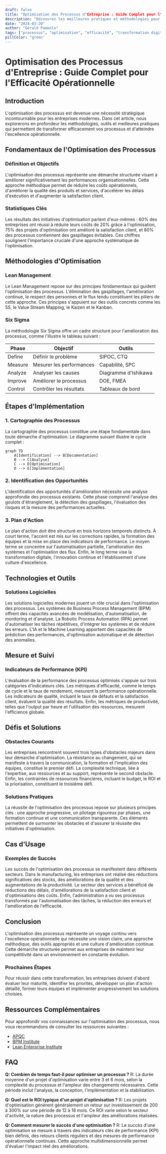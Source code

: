 ```yaml
---
draft: false
title: "Optimisation des Processus d"Entreprise : Guide Complet pour l"Efficacité Opérationnelle"
description: "Découvrez les meilleures pratiques et méthodologies pour optimiser vos processus d"entreprise. Un guide détaillé sur l"amélioration continue, l"automatisation et la transformation digitale."
date: "2024-03-20"
author: "Gérald Pameole"
tags: ["processus", "optimisation", "efficacité", "transformation digitale"]
pillColor: "green'
---
```


# Optimisation des Processus d'Entreprise : Guide Complet pour l'Efficacité Opérationnelle

## Introduction

L'optimisation des processus est devenue une nécessité stratégique incontournable pour les entreprises modernes. Dans cet article, nous explorerons en profondeur les méthodologies, outils et meilleures pratiques qui permettent de transformer efficacement vos processus et d'atteindre l'excellence opérationnelle.

## Fondamentaux de l'Optimisation des Processus

### Définition et Objectifs

L'optimisation des processus représente une démarche structurée visant à améliorer significativement les performances organisationnelles. Cette approche méthodique permet de réduire les coûts opérationnels, d'améliorer la qualité des produits et services, d'accélérer les délais d'exécution et d'augmenter la satisfaction client.

### Statistiques Clés

Les résultats des initiatives d'optimisation parlent d'eux-mêmes : 60% des entreprises ont réussi à réduire leurs coûts de 20% grâce à l'optimisation, 75% des projets d'optimisation ont amélioré la satisfaction client, et 80% des processus contiennent des gaspillages évitables. Ces chiffres soulignent l'importance cruciale d'une approche systématique de l'optimisation.

## Méthodologies d'Optimisation

### Lean Management

Le Lean Management repose sur des principes fondamentaux qui guident l'optimisation des processus. L'élimination des gaspillages, l'amélioration continue, le respect des personnes et le flux tendu constituent les piliers de cette approche. Ces principes s'appuient sur des outils concrets comme les 5S, le Value Stream Mapping, le Kaizen et le Kanban.

### Six Sigma

La méthodologie Six Sigma offre un cadre structuré pour l'amélioration des processus, comme l'illustre le tableau suivant :

| Phase   | Objectif                 | Outils               |
| ------- | ------------------------ | -------------------- |
| Define  | Définir le problème      | SIPOC, CTQ           |
| Measure | Mesurer les performances | Capabilité, SPC      |
| Analyze | Analyser les causes      | Diagramme d'Ishikawa |
| Improve | Améliorer le processus   | DOE, FMEA            |
| Control | Contrôler les résultats  | Tableaux de bord     |

## Étapes d'Implémentation

### 1. Cartographie des Processus

La cartographie des processus constitue une étape fondamentale dans toute démarche d'optimisation. Le diagramme suivant illustre le cycle complet :

```mermaid
graph TD
    A[Identification] --> B[Documentation]
    B --> C[Analyse]
    C --> D[Optimisation]
    D --> E[Implémentation]
```

### 2. Identification des Opportunités

L'identification des opportunités d'amélioration nécessite une analyse approfondie des processus existants. Cette phase comprend l'analyse des goulots d'étranglement, la détection des gaspillages, l'évaluation des risques et la mesure des performances actuelles.

### 3. Plan d'Action

Le plan d'action doit être structuré en trois horizons temporels distincts. À court terme, l'accent est mis sur les corrections rapides, la formation des équipes et la mise en place des indicateurs de performance. Le moyen terme se concentre sur l'automatisation partielle, l'amélioration des systèmes et l'optimisation des flux. Enfin, le long terme vise la transformation digitale, l'innovation continue et l'établissement d'une culture d'excellence.

## Technologies et Outils

### Solutions Logicielles

Les solutions logicielles modernes jouent un rôle crucial dans l'optimisation des processus. Les systèmes de Business Process Management (BPM) offrent des capacités avancées de modélisation, d'automatisation, de monitoring et d'analyse. La Robotic Process Automation (RPA) permet d'automatiser les tâches répétitives, d'intégrer les systèmes et de réduire les erreurs. L'IA et le Machine Learning apportent des capacités de prédiction des performances, d'optimisation automatique et de détection des anomalies.

## Mesure et Suivi

### Indicateurs de Performance (KPI)

L'évaluation de la performance des processus optimisés s'appuie sur trois catégories d'indicateurs clés. Les métriques d'efficacité, comme le temps de cycle et le taux de rendement, mesurent la performance opérationnelle. Les indicateurs de qualité, incluant le taux de défauts et la satisfaction client, évaluent la qualité des résultats. Enfin, les métriques de productivité, telles que l'output par heure et l'utilisation des ressources, mesurent l'efficience globale.

## Défis et Solutions

### Obstacles Courants

Les entreprises rencontrent souvent trois types d'obstacles majeurs dans leur démarche d'optimisation. La résistance au changement, qui se manifeste à travers la communication, la formation et l'implication des équipes, constitue le premier défi. La complexité technique, liée à l'expertise, aux ressources et au support, représente le second obstacle. Enfin, les contraintes de ressources financières, incluant le budget, le ROI et la priorisation, constituent le troisième défi.

### Solutions Pratiques

La réussite de l'optimisation des processus repose sur plusieurs principes clés : une approche progressive, un pilotage rigoureux par phases, une formation continue et une communication transparente. Ces éléments permettent de surmonter les obstacles et d'assurer la réussite des initiatives d'optimisation.

## Cas d'Usage

### Exemples de Succès

Les succès de l'optimisation des processus se manifestent dans différents secteurs. Dans le manufacturing, les entreprises ont réalisé des réductions significatives des stocks, des améliorations de la qualité et des augmentations de la productivité. Le secteur des services a bénéficié de réductions des délais, d'améliorations de la satisfaction client et d'optimisations des coûts. Enfin, l'administration a vu ses processus transformés par l'automatisation des tâches, la réduction des erreurs et l'amélioration de l'efficacité.

## Conclusion

L'optimisation des processus représente un voyage continu vers l'excellence opérationnelle qui nécessite une vision claire, une approche méthodique, des outils appropriés et une culture d'amélioration continue. Cette démarche structurée permet aux entreprises de maintenir leur compétitivité dans un environnement en constante évolution.

### Prochaines Étapes

Pour réussir dans cette transformation, les entreprises doivent d'abord évaluer leur maturité, identifier les priorités, développer un plan d'action détaillé, former leurs équipes et implémenter progressivement les solutions choisies.

## Ressources Complémentaires

Pour approfondir vos connaissances sur l'optimisation des processus, nous vous recommandons de consulter les ressources suivantes :

- [APQC](https://www.apqc.org)
- [BPM Institute](https://www.bpminstitute.org)
- [Lean Enterprise Institute](https://www.lean.org)

## FAQ

**Q: Combien de temps faut-il pour optimiser un processus ?**
R: La durée moyenne d'un projet d'optimisation varie entre 3 et 6 mois, selon la complexité du processus et l'ampleur des changements nécessaires. Cette période inclut l'analyse, la conception, l'implémentation et la stabilisation.

**Q: Quel est le ROI typique d'un projet d'optimisation ?**
R: Les projets d'optimisation génèrent généralement un retour sur investissement de 200 à 300% sur une période de 12 à 18 mois. Ce ROI varie selon le secteur d'activité, la nature des processus et l'ampleur des améliorations réalisées.

**Q: Comment mesurer le succès d'une optimisation ?**
R: Le succès d'une optimisation se mesure à travers des indicateurs clés de performance (KPI) bien définis, des retours clients réguliers et des mesures de performance opérationnelle continues. Cette approche multidimensionnelle permet d'évaluer l'impact réel des améliorations.
